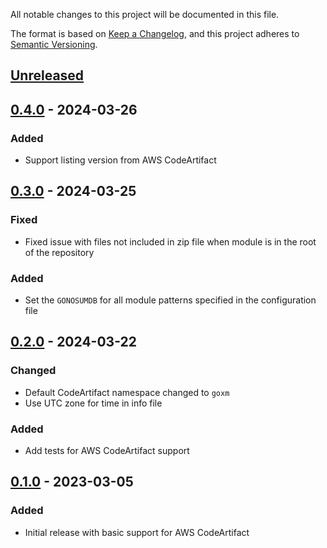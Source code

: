 All notable changes to this project will be documented in this file.

The format is based on [Keep a Changelog](https://keepachangelog.com/en/1.1.0/),
and this project adheres to [Semantic Versioning](https://semver.org/spec/v2.0.0.html).

## [Unreleased]

## [0.4.0] - 2024-03-26

### Added
- Support listing version from AWS CodeArtifact

## [0.3.0] - 2024-03-25

### Fixed
- Fixed issue with files not included in zip file when module is in the root of the repository

### Added
- Set the `GONOSUMDB` for all module patterns specified in the configuration file

## [0.2.0] - 2024-03-22

### Changed
- Default CodeArtifact namespace changed to `goxm`
- Use UTC zone for time in info file

### Added
- Add tests for AWS CodeArtifact support

## [0.1.0] - 2023-03-05

### Added
- Initial release with basic support for AWS CodeArtifact


[unreleased]: https://github.com/go-goxm/goxm/compare/v0.4.0...HEAD
[0.4.0]: https://github.com/go-goxm/goxm/compare/v0.3.0...v0.4.0
[0.3.0]: https://github.com/go-goxm/goxm/compare/v0.2.0...v0.3.0
[0.2.0]: https://github.com/go-goxm/goxm/compare/v0.1.0...v0.2.0
[0.1.0]: https://github.com/go-goxm/goxm/releases/tag/v0.1.0
